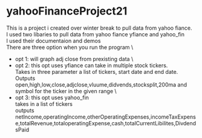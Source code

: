 # yahooFinanceProject21
This is a project i created over winter break to pull data from yahoo fiance.\
I used two libaries to pull data from yahoo fiance yfiance and yahoo_fin \
I used their documentaion and demos\
There are three option when you run the program \
* opt 1: will graph adj close from prexisting data \
* opt 2: this opt uses yfiance can take in multiple stock tickers. \
Takes in three parameter a list of tickers, start date and end date. \
Outputs open,high,low,close,adjclose,vluume,didvends,stocksplit,200ma and symbol for the ticker in the given range \
* opt 3: this opt uses yahoo_fin \
takes in a list of tickers \
outputs netIncome,operatingIncome,otherOperatingExpenses,incomeTaxExpense,totalRevenue,totaloperatingExpense,cash,totalCurrentLibilites,DivdendsPaid
